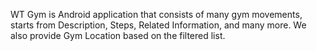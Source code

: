 WT Gym is Android application that consists of many gym movements, starts from Description, Steps, Related Information, and many more. We also provide Gym Location based on the filtered list.
